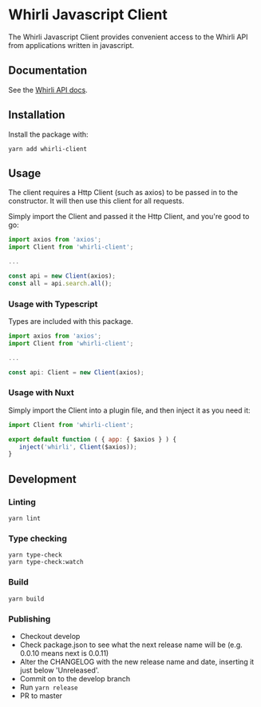 # Whirli Javascript Client

The Whirli Javascript Client provides convenient access to the Whirli API from applications written in javascript.

## Documentation

See the [Whirli API docs](https://github.com/whirli/whirli-api). 

## Installation

Install the package with:

```shell
yarn add whirli-client
```

## Usage
The client requires a Http Client (such as axios) to be passed in to the constructor. It will then use this client for all requests. 

Simply import the Client and passed it the Http Client, and you're good to go:

```javascript
import axios from 'axios';
import Client from 'whirli-client';

...

const api = new Client(axios);
const all = api.search.all();
```

### Usage with Typescript
Types are included with this package.

```javascript
import axios from 'axios';
import Client from 'whirli-client';

...

const api: Client = new Client(axios);
```

### Usage with Nuxt
Simply import the Client into a plugin file, and then inject it as you need it:

```javascript
import Client from 'whirli-client';

export default function ( { app: { $axios } ) {
   inject('whirli', Client($axios));
}
```

## Development
### Linting
```shell
yarn lint
```

### Type checking
```shell
yarn type-check
yarn type-check:watch
```

### Build
```shell
yarn build
```

### Publishing
- Checkout develop
- Check package.json to see what the next release name will be (e.g. 0.0.10 means next is 0.0.11)
- Alter the CHANGELOG with the new release name and date, inserting it just below 'Unreleased'.
- Commit on to the develop branch
- Run `yarn release`
- PR to master 
